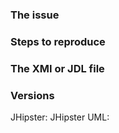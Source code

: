 ### The issue




### Steps to reproduce




### The XMI or JDL file




### Versions

JHipster:
JHipster UML:
